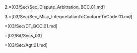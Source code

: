 2.=[03/Sec/Sec_Dispute_Arbitration_BCC.01.md]

3.=[03/Sec/Sec_Misc_InterpretationToConformToCode.01.md]

=[03/Sec/DT_BCC.01.md]

=[02/Bit/Secs_03]
 
=[03/Sec/Agt.01.md]